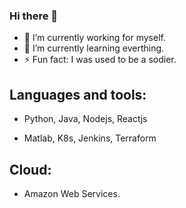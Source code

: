### Hi there 👋
- 🔭 I’m currently working for myself.
- 🌱 I’m currently learning everthing.
- ⚡ Fun fact: I was used to be a sodier.
## Languages and tools:
- Python, Java, Nodejs, Reactjs

- Matlab, K8s, Jenkins, Terraform

## Cloud:
- Amazon Web Services.
